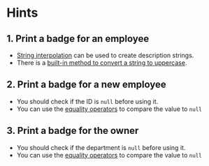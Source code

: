 # Hints

## 1. Print a badge for an employee

- [String interpolation][string-interpolation] can be used to create description strings.
- There is a [built-in method to convert a string to uppercase][to-upper-case].

## 2. Print a badge for a new employee

- You should check if the ID is `null` before using it.
- You can use the [equality operators][equality-operators] to compare the value to `null`

## 3. Print a badge for the owner

- You should check if the department is `null` before using it.
- You can use the [equality operators][equality-operators] to compare the value to `null`

[string-interpolation]: https://www.baeldung.com/java-string-interpolation

[to-upper-case]:https://docs.oracle.com/javase/8/docs/api/java/lang/String.html#toUpperCase--

[equality-operators]: https://docs.oracle.com/cd/E21764_01/apirefs.1111/e17787/com/sigmadynamics/util/Null.html#isNull_java_lang_String_